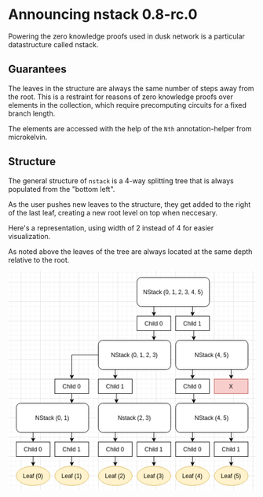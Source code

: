 # Announcing nstack 0.8-rc.0

Powering the zero knowledge proofs used in dusk network is a particular datastructure called nstack. 

## Guarantees

The leaves in the structure are always the same number of steps away from the root. This is a restraint for reasons of zero knowledge proofs over elements in the collection, which require precomputing circuits for a fixed branch length.

The elements are accessed with the help of the `Nth` annotation-helper from microkelvin.

## Structure

The general structure of `nstack` is a 4-way splitting tree that is always populated from the "bottom left".

As the user pushes new leaves to the structure, they get added to the right of the last leaf, creating a new root level on top when neccesary.

Here's a representation, using width of 2 instead of 4 for easier visualization.

As noted above the leaves of the tree are always located at the same depth relative to the root.

![A visual representation of the NStack structure](nstack.png "Nstack structure")
